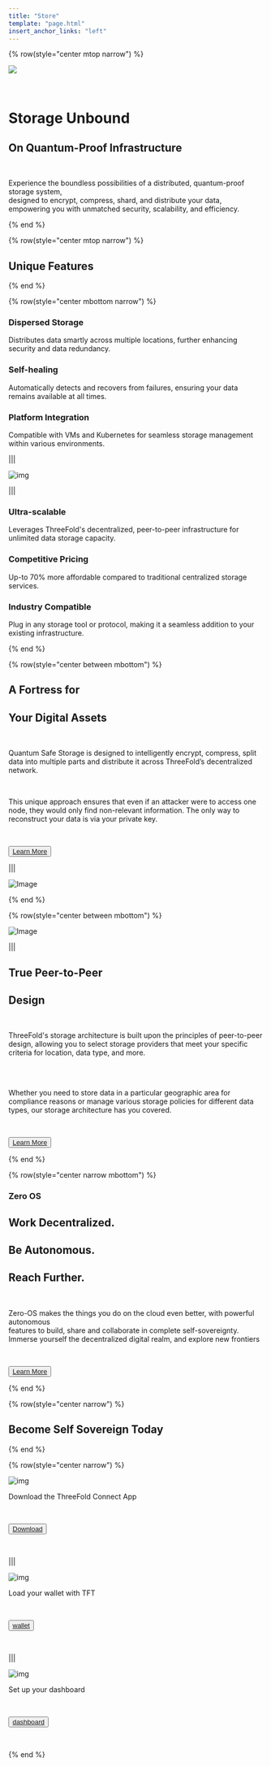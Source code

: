 ```yaml
---
title: "Store"
template: "page.html"
insert_anchor_links: "left"
---
```


<!-- section 1 (header) -->


{% row(style="center mtop narrow") %}

![](store_header.png#medium)

<br>

# Storage Unbound 
## On Quantum-Proof Infrastructure

<br>

Experience the boundless possibilities of a distributed, quantum-proof storage system, 
<br>
designed to encrypt, compress, shard, and distribute your data,
 <br>
empowering you with unmatched security, scalability, and efficiency.

{% end %}


<!-- section 2 (INTERCONNECTED) -->

{% row(style="center mtop narrow") %}

## Unique **Features**

{% end %}

{% row(style="center mbottom narrow") %}

### Dispersed Storage
Distributes data smartly across multiple locations, further enhancing security and data redundancy.

### Self-healing 
Automatically detects and recovers from failures, ensuring your data remains available at all times.

### Platform Integration
Compatible with VMs and Kubernetes for seamless storage management within various environments.

|||

![img](mockup1.png#medium)

|||

### Ultra-scalable
Leverages ThreeFold's decentralized, peer-to-peer infrastructure for unlimited data storage capacity.

### Competitive Pricing
Up-to 70% more affordable compared to traditional centralized storage services.

### Industry Compatible
Plug in any storage tool or protocol, making it a seamless addition to your existing infrastructure.

{% end %}

<!-- section 6 (GETTING STARTED) -->

{% row(style="center between mbottom") %}

## A Fortress for 
## Your **Digital Assets**

<br>

Quantum Safe Storage is designed to intelligently encrypt, compress,  split data into multiple parts and distribute it across ThreeFold’s decentralized network. 

<br>

This unique approach ensures that even if an attacker were to access one node, they would only find non-relevant information. The only way to reconstruct your data is via your private key.

<br>

<button>[Learn More](https://threefold.io)</button>

|||

![Image](Grid_people.jpeg#mx-auto)


{% end %}

<!-- section 7 (REVOLUTION) -->

{% row(style="center between mbottom") %}

![Image](grid_decenter.jpg#mx-auto)

|||

## True **Peer-to-Peer**
## Design

<br>

ThreeFold's storage architecture is built upon the principles of peer-to-peer design, allowing you to select storage providers that meet your specific criteria for location, data type, and more. 

<br>
<br>

Whether you need to store data in a particular geographic area for compliance reasons or manage various storage policies for different data types, our storage architecture has you covered.

<br>

<button>[Learn More](https://threefold.io)</button>

{% end %}

{% row(style="center narrow mbottom") %}

### Zero OS

## Work Decentralized.
## Be Autonomous.
## Reach Further.

<br>

Zero-OS makes the things you do on the cloud even better, with powerful autonomous <br>
features to build, share and collaborate in complete self-sovereignty. <br>Immerse yourself the decentralized digital realm, and explore new frontiers

<br>

<button>[Learn More](https://threefold.io)</button>

{% end %}

{% row(style="center narrow") %}

## Become Self Sovereign Today

{% end %}

{% row(style="center narrow") %}

![img](down.png#medium)

Download the ThreeFold Connect App

<br>

<button>[Download](library.threefold.me)</button>

<br>

|||

![img](top.png#medium)


Load your wallet with TFT

<br>

<button>[wallet](https://threefold.io)</button>

<br>

|||

![img](st.png#medium)


Set up your dashboard

<br>

<button>[dashboard](https://threefold.io)</button>

<br>

{% end %}
